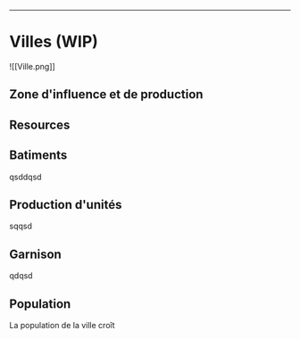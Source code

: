 ___
# Villes (WIP)
![[Ville.png]]
## Zone d'influence et de production

## Resources


## Batiments
qsddqsd
## Production d'unités
sqqsd
## Garnison
qdqsd


## Population
La population de la ville croît 